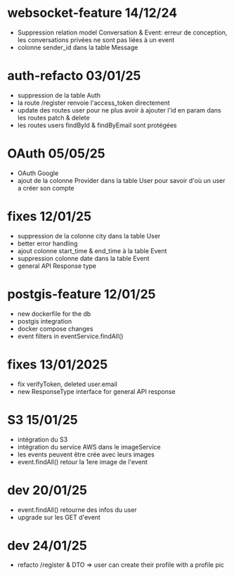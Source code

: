 # websocket-feature 14/12/24

- Suppression relation model Conversation & Event: erreur de conception, les conversations privées ne sont pas liées à un event
- colonne sender_id dans la table Message

# auth-refacto 03/01/25

- suppression de la table Auth
- la route /register renvoie l'access_token directement
- update des routes user pour ne plus avoir à ajouter l'id en param dans les routes patch & delete
- les routes users findById & findByEmail sont protégées

# OAuth 05/05/25

- OAuth Google
- ajout de la colonne Provider dans la table User pour savoir d'où un user a créer son compte

# fixes 12/01/25

- suppression de la colonne city dans la table User
- better error handling
- ajout colonne start_time & end_time à la table Event
- suppression colonne date dans la table Event
- general API Response type

# postgis-feature 12/01/25

- new dockerfile for the db
- postgis integration
- docker compose changes
- event filters in eventService.findAll()

# fixes 13/01/2025

- fix verifyToken, deleted user.email
- new ResponseType interface for general API response

# S3 15/01/25

- intégration du S3
- intégration du service AWS dans le imageService
- les events peuvent être crée avec leurs images
- event.findAll() retour la 1ere image de l'event

# dev 20/01/25

- event.findAll() retourne des infos du user
- upgrade sur les GET d'event

# dev 24/01/25

- refacto /register & DTO => user can create their profile with a profile pic
